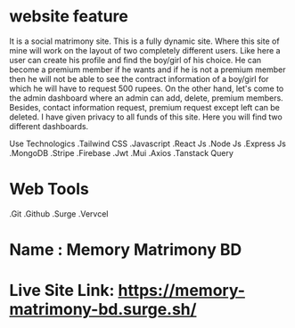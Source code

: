# website feature

It is a social matrimony site. This is a fully dynamic site.
Where this site of mine will work on the layout of two completely different users. Like here a user can create his profile and find the boy/girl of his choice. He can become a premium member if he wants and if he is not a premium member then he will not be able to see the contract information of a boy/girl for which he will have to request 500 rupees.
On the other hand, let's come to the admin dashboard where an admin can add, delete, premium members.
Besides, contact information request, premium request except left can be deleted.
I have given privacy to all funds of this site. Here you will find two different dashboards.

Use Technologics
.Tailwind CSS .Javascript .React Js .Node Js .Express Js .MongoDB .Stripe .Firebase .Jwt .Mui .Axios .Tanstack Query

# Web Tools
.Git .Github .Surge .Vervcel

# Name : Memory Matrimony BD
# Live Site Link: https://memory-matrimony-bd.surge.sh/
